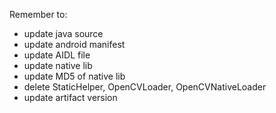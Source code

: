 Remember to:

 - update java source
 - update android manifest
 - update AIDL file
 - update native lib
 - update MD5 of native lib
 - delete StaticHelper, OpenCVLoader, OpenCVNativeLoader
 - update artifact version